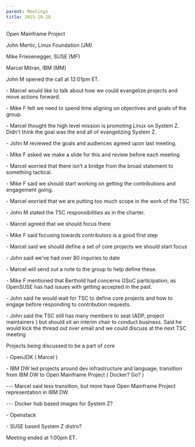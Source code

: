 ```yaml
---
parent: Meetings
title: 2015-10-28
---
```


Open Mainframe Project


John Mertic, Linux Foundation (JM)

Mike Friesenegger, SUSE (MF)

Marcel Mitran, IBM (MM)

John M opened the call at 12:01pm ET.

- Marcel would like to talk about how we could evangelize projects and
move actions forward.

\- Mike F felt we need to spend time aligning on objectives and goals of
the group.

\- Marcel thought the high level mission is promoting Linux on System Z.
Didn't think the goal was the end all of evangelizing System Z.

\- John M reviewed the goals and audiences agreed upon last meeting.

\- Mike F asked we make a slide for this and review before each meeting

\- Marcel worried that there isn't a bridge from the broad statement to
something tactical.

\- Mike F said we should start working on getting the contributions and
engagement going.

\- Marcel worried that we are putting too much scope in the work of the
TSC

\- John M stated the TSC responsibilities as in the charter.

\- Marcel agreed that we should focus there

\- Mike F said focusing towards contributors is a good first step

\- Marcel said we should define a set of core projects we should start
focus

\- John said we've had over 80 inquiries to date

\- Marcel will send out a note to the group to help define these.

\- Mike F mentioned that Berthold had concerns GSoC participation, as
OpenSUSE has had issues with getting accepted in the past.

\- John said he would wait for TSC to define core projects and how to
engage before responding to contribution requests.

\- John said the TSC still has many members to seat (ADP, project
maintainers ) but should sit an interim chair to conduct business. Said
he would kick the thread out over email and we could discuss at the next
TSC meeting

Projects being discussed to be a part of core

\- OpenJDK ( Marcel )

\- IBM DW led projects around dev infrastructure and language,
transition from IBM DW to Open Mainframe Project ( Docker? Go? )

--- Marcel said less transition, but more have Open Mainframe Project
representation in IBM DW.

--- Docker hub based images for System Z?

\- Openstack

\- SUSE based System Z distro?

Meeting ended at 1:00pm ET.

